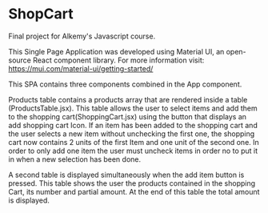 # ShopCart

Final project for Alkemy's Javascript course. 

This Single Page Application was developed using Material UI, an open-source React component library.
For more information visit:
https://mui.com/material-ui/getting-started/

This SPA contains three components combined in the App component.

Products table contains a products array that are rendered inside a table (ProductsTable.jsx). This table allows the user to select items and add them to the shopping cart(ShoppingCart.jsx) using the button that displays an add shopping cart Icon. 
If an item has been added to the shopping cart and the user selects a new item without unchecking the first one, the shopping cart now contains 2 units of the first Item and one unit of the second one. 
In order to only add one item the user must uncheck items in order no to put it in when a new selection has been done. 

A second table is displayed simultaneously when the add item button is pressed. This table shows the user the products contained in the shopping Cart, its number and partial amount. At the end of this table the total amount is displayed.